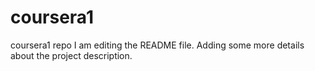 # coursera1
coursera1 repo
I am editing the README file. Adding some more details about the project description.
